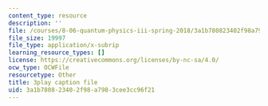 ```yaml
---
content_type: resource
description: ''
file: /courses/8-06-quantum-physics-iii-spring-2018/3a1b780823402f98a7983cee3cc96f21_papfq4sdC3w.srt
file_size: 19997
file_type: application/x-subrip
learning_resource_types: []
license: https://creativecommons.org/licenses/by-nc-sa/4.0/
ocw_type: OCWFile
resourcetype: Other
title: 3play caption file
uid: 3a1b7808-2340-2f98-a798-3cee3cc96f21
---
```

